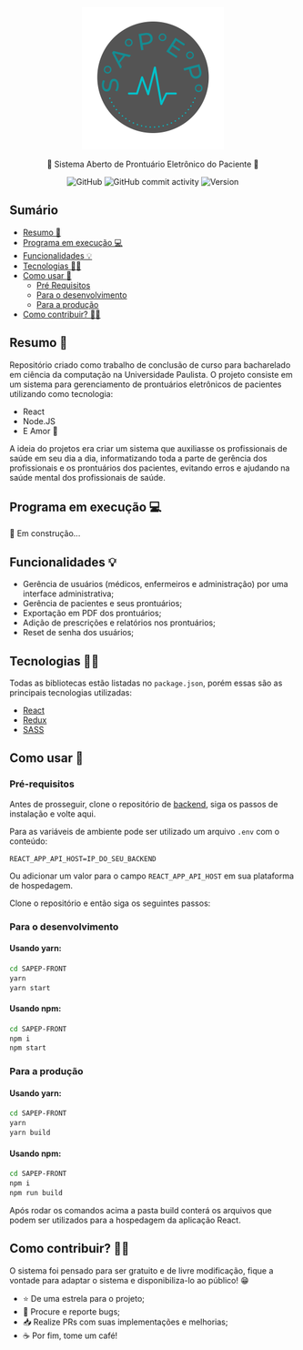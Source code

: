 <p align="center">
    <img alt="SAPEP" title="#SAPEP" src="./public/logo.svg" width="250px" />
</p>

<p align="center">🏥 Sistema Aberto de Prontuário Eletrônico do Paciente 🏥</p>

<div align="center">

![GitHub](https://img.shields.io/github/license/CC-UNIP-CAMPINAS/SAPEP-front)
![GitHub commit activity](https://img.shields.io/github/commit-activity/m/CC-UNIP-CAMPINAS/SAPEP-front)
![Version](https://img.shields.io/badge/version-1.0.1-green)

</div>

## Sumário

<!--ts-->

-   [Resumo 🚀](#resumo-)
-   [Programa em execução 💻](#programa-em-execução-)
-   [Funcionalidades 💡](#funcionalidades-)
-   [Tecnologias 👨‍💻](#tecnologias-)
-   [Como usar 🔧](#como-usar-)
    -   [Pré Requisitos](#pré-requisitos)
    -   [Para o desenvolvimento](#para-o-desenvolvimento)
    -   [Para a produção](#para-a-produção)
-   [Como contribuir? 🤜🤛](#como-contribuir-)
    <!--te-->

## Resumo 🚀

Repositório criado como trabalho de conclusão de curso para bacharelado em ciência da computação na Universidade Paulista.
O projeto consiste em um sistema para gerenciamento de prontuários eletrônicos de pacientes utilizando como tecnologia:

-   React
-   Node.JS
-   E Amor 💝

A ideia do projetos era criar um sistema que auxiliasse os profissionais de saúde em seu dia a dia, informatizando toda a parte de gerência dos profissionais e os prontuários dos pacientes, evitando erros e ajudando na saúde mental dos profissionais de saúde.

## Programa em execução 💻

🚧 Em construção...

## Funcionalidades 💡

-   Gerência de usuários (médicos, enfermeiros e administração) por uma interface administrativa;
-   Gerência de pacientes e seus prontuários;
-   Exportação em PDF dos prontuários;
-   Adição de prescrições e relatórios nos prontuários;
-   Reset de senha dos usuários;

## Tecnologias 👨‍💻

Todas as bibliotecas estão listadas no `package.json`, porém essas são as principais tecnologias utilizadas:

-   [React](https://pt-br.reactjs.org/)
-   [Redux](https://redux.js.org/)
-   [SASS](https://sass-lang.com/)

## Como usar 🔧

### Pré-requisitos

Antes de prosseguir, clone o repositório de [backend](https://github.com/CC-UNIP-CAMPINAS/SAPEP-back), siga os passos de instalação e volte aqui.

Para as variáveis de ambiente pode ser utilizado um arquivo `.env` com o conteúdo:

```
REACT_APP_API_HOST=IP_DO_SEU_BACKEND
```

Ou adicionar um valor para o campo `REACT_APP_API_HOST` em sua plataforma de hospedagem.

Clone o repositório e então siga os seguintes passos:

### Para o desenvolvimento

#### Usando yarn:

```sh
cd SAPEP-FRONT
yarn
yarn start
```

#### Usando npm:

```sh
cd SAPEP-FRONT
npm i
npm start
```

### Para a produção

#### Usando yarn:

```sh
cd SAPEP-FRONT
yarn
yarn build
```

#### Usando npm:

```sh
cd SAPEP-FRONT
npm i
npm run build
```

Após rodar os comandos acima a pasta build conterá os arquivos que podem ser utilizados para a hospedagem da aplicação React.

## Como contribuir? 🤜🤛

O sistema foi pensado para ser gratuito e de livre modificação, fique a vontade para adaptar o sistema e disponibiliza-lo ao público! 😁

-   ⭐️ De uma estrela para o projeto;
-   🐛 Procure e reporte bugs;
-   📥 Realize PRs com suas implementações e melhorias;
-   ☕ Por fim, tome um café!